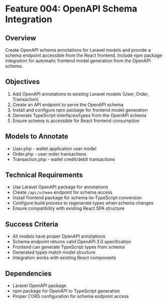 # Feature 004: OpenAPI Schema Integration

## Overview
Create OpenAPI schema annotations for Laravel models and provide a schema endpoint accessible from the React frontend. Include npm package integration for automatic frontend model generation from the OpenAPI schema.

## Objectives
1. Add OpenAPI annotations to existing Laravel models (User, Order, Transaction)
2. Create an API endpoint to serve the OpenAPI schema
3. Install and configure npm package for frontend model generation
4. Generate TypeScript interfaces/types from the OpenAPI schema
5. Ensure schema is accessible for React frontend consumption

## Models to Annotate
- User.php - wallet application user model
- Order.php - user order transactions
- Transaction.php - wallet credit/debit transactions

## Technical Requirements
- Use Laravel OpenAPI package for annotations
- Create `/api/schema` endpoint for schema access
- Install frontend package for schema-to-TypeScript conversion
- Configure build process to regenerate types when schema changes
- Ensure compatibility with existing React SPA structure

## Success Criteria
- All models have proper OpenAPI annotations
- Schema endpoint returns valid OpenAPI 3.0 specification
- Frontend can generate TypeScript types from schema
- Generated types match model structure
- Integration works with existing React components

## Dependencies
- Laravel OpenAPI package
- npm package for OpenAPI to TypeScript generation
- Proper CORS configuration for schema endpoint access